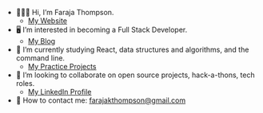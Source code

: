 - 🙋🏽‍♀️ Hi, I’m Faraja Thompson.
    - [My Website](https://faraja17.github.io/my-website/)
- 🖥 I’m interested in becoming a Full Stack Developer.
    - [My Blog](https://hashnode.com/@faraja)
- 🌱 I’m currently studying React, data structures and algorithms, and the command line.
    - [My Practice Projects](https://docs.google.com/presentation/d/e/2PACX-1vRp-uVPPCcOndQ6NlRfaqJMOemg_NphMB_r8ELAO4_dy-YDnRxgYjZ-hxbmXaRJlK8hD-qyX92hG7lf/pub?start=false&loop=false&delayms=60000&slide=id.p)
- 💞️ I’m looking to collaborate on open source projects, hack-a-thons, tech roles.
    - [My LinkedIn Profile](https://www.linkedin.com/in/faraja-thompson-m-ed-70885b8/)
- 📧 How to contact me: farajakthompson@gmail.com
      


<!---
Faraja17/Faraja17 is a ✨ special ✨ repository because its `README.md` (this file) appears on your GitHub profile.
You can click the Preview link to take a look at your changes.
--->
